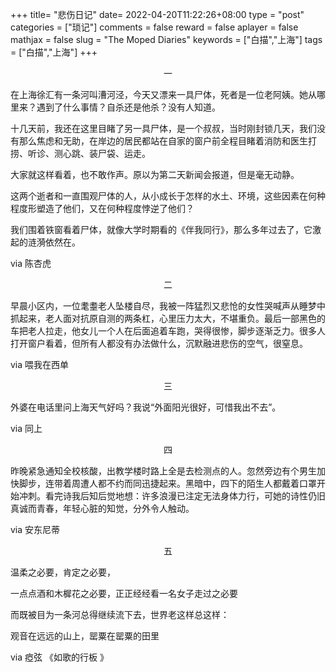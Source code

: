 +++
title= "悲伤日记"
date= 2022-04-20T11:22:26+08:00
type = "post"
categories = ["琐记"]
comments = false
reward = false
aplayer = false
mathjax = false
slug = "The Moped Diaries"
keywords = ["白描","上海"]
tags = ["白描","上海"]
+++

<p style="text-align:center;">一</p>

在上海徐汇有一条河叫漕河泾，今天又漂来一具尸体，死者是一位老阿姨。她从哪里来？遇到了什么事情？自杀还是他杀？没有人知道。

十几天前，我还在这里目睹了另一具尸体，是一个叔叔，当时刚封锁几天，我们没有那么焦虑和无助，在岸边的居民都站在自家的窗户前全程目睹着消防和医生打捞、听诊、测心跳、装尸袋、运走。

大家就这样看着，也不敢作声。原以为第二天新闻会报道，但是毫无动静。

<!--more-->

这两个逝者和一直围观尸体的人，从小成长于怎样的水土、环境，这些因素在何种程度形塑造了他们，又在何种程度悖逆了他们？

我们围着铁窗看着尸体，就像大学时期看的《伴我同行》，那么多年过去了，它激起的涟漪依然在。

via 陈杏虎

<p style="text-align:center;">二</h3>

早晨小区内，一位耄耋老人坠楼自尽，我被一阵猛烈又悲怆的女性哭喊声从睡梦中抓起来，老人面对抗原自测的两条杠，心里压力太大，不堪重负。最后一部黑色的车把老人拉走，他女儿一个人在后面追着车跑，哭得很惨，脚步逐渐乏力。很多人打开窗户看着，但所有人都没有办法做什么，沉默融进悲伤的空气，很窒息。

via 喂我在西单

<p style="text-align:center;">三</p>

外婆在电话里问上海天气好吗？我说“外面阳光很好，可惜我出不去”。

 via 同上

<p style="text-align:center;">四</p>

昨晚紧急通知全校核酸，出教学楼时路上全是去检测点的人。忽然旁边有个男生加快脚步，连带着周遭人都不约而同迅捷起来。黑暗中，四下的陌生人都戴着口罩开始冲刺。看完诗我后知后觉地想：许多浪漫已注定无法身体力行，可她的诗性仍旧真诚而青春，年轻心脏的知觉，分外令人触动。

via 安东尼蒂


<p style="text-align:center;">五</p>

温柔之必要，肯定之必要，

一点点酒和木樨花之必要，正正经经看一名女子走过之必要

而既被目为一条河总得继续流下去，世界老这样总这样：

观音在远远的山上，罂粟在罂粟的田里

via 瘂弦 《如歌的行板 》
